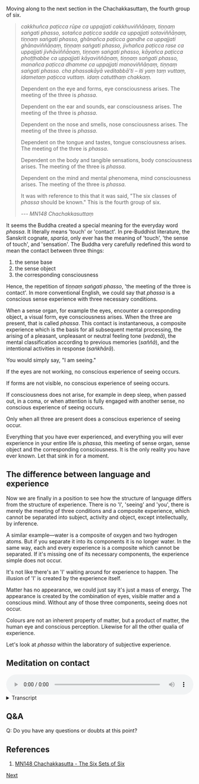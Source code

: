 Moving along to the next section in the Chachakkasuttaṃ, the fourth group of six.

> *cakkhuñca paṭicca rūpe ca uppajjati cakkhuviññāṇaṃ, tiṇṇaṃ saṅgati phasso, sotañca paṭicca sadde ca uppajjati sotaviññāṇaṃ, tiṇṇaṃ saṅgati phasso, ghānañca paṭicca gandhe ca uppajjati ghānaviññāṇaṃ, tiṇṇaṃ saṅgati phasso, jivhañca paṭicca rase ca uppajjati jivhāviññāṇaṃ, tiṇṇaṃ saṅgati phasso, kāyañca paṭicca phoṭṭhabbe ca uppajjati kāyaviññāṇaṃ, tiṇṇaṃ saṅgati phasso, manañca paṭicca dhamme ca uppajjati manoviññāṇaṃ, tiṇṇaṃ saṅgati phasso. cha phassakāyā veditabbā’ti – iti yaṃ taṃ vuttaṃ, idametaṃ paṭicca vuttaṃ. idaṃ catutthaṃ chakkaṃ.*
> 
> Dependent on the eye and forms, eye consciousness arises. The meeting of the three is *phassa*.
> 
> Dependent on the ear and sounds, ear consciousness arises. The meeting of the three is *phassa*.
> 
> Dependent on the nose and smells, nose consciousness arises. The meeting of the three is *phassa*.
> 
> Dependent on the tongue and tastes, tongue consciousness arises. The meeting of the three is *phassa*.
> 
> Dependent on the body and tangible sensations, body consciousness arises. The meeting of the three is *phassa*.
> 
> Dependent on the mind and mental phenomena, mind consciousness arises. The meeting of the three is *phassa*.
> 
> It was with reference to this that it was said, "The six classes of *phassa* should be known." This is the fourth group of six.
> 
> --- *MN148 Chachakkasuttaṃ*

It seems the Buddha created a special meaning for the everyday word *phassa*. It literally means 'touch' or 'contact'. In pre-Buddhist literature, the Sanskrit cognate, *sparśa*, only ever has the meaning of 'touch', 'the sense of touch', and 'sensation'. The Buddha very carefully redefined this word to mean the contact between three things:

1. the sense base
2. the sense object
3. the corresponding consciousness

Hence, the repetition of *tiṇṇaṃ saṅgati phasso*, 'the meeting of the three is contact'. In more conventional English, we could say that *phassa* is a conscious sense experience with three necessary conditions.

When a sense organ, for example the eyes, encounter a corresponding object, a visual form, eye consciousness arises. When the three are present, that is called *phassa*. This contact is instantaneous, a composite experience which is the basis for all subsequent mental processing, the arising of a pleasant, unpleasant or neutral feeling tone (*vedanā*), the mental classification according to previous memories (*saññā*), and the intentional activities in response (*saṅkhārā*).

You would simply say, "I am seeing."

If the eyes are not working, no conscious experience of seeing occurs.

If forms are not visible, no conscious experience of seeing occurs.

If consciousness does not arise, for example in deep sleep, when passed out, in a coma, or when attention is fully engaged with another sense, no conscious experience of seeing occurs.

Only when all three are present does a conscious experience of seeing occur.

Everything that you have ever experienced, and everything you will ever experience in your entire life is *phassa*, this meeting of sense organ, sense object and the corresponding consciousness. It is the only reality you have ever known. Let that sink in for a moment.
## The difference between language and experience
Now we are finally in a position to see how the structure of language differs from the structure of experience. There is no 'I', 'seeing' and 'you', there is merely the meeting of three conditions and a composite experience, which cannot be separated into subject, activity and object, except intellectually, by inference.

A similar example—water is a composite of oxygen and two hydrogen atoms. But if you separate it into its components it is no longer water. In the same way, each and every experience is a composite which cannot be separated. If it's missing one of its necessary components, the experience simple does not occur.

It's not like there's an 'I' waiting around for experience to happen. The illusion of 'I' is created by the experience itself.

Matter has no appearance, we could just say it's just a mass of energy. The appearance is created by the combination of eyes, visible matter and a conscious mind. Without any of those three components, seeing does not occur.

Colours are not an inherent property of matter, but a product of matter, the human eye and conscious perception. Likewise for all the other qualia of experience.

Let's look at *phassa* within the laboratory of subjective experience.

## Meditation on contact


<audio controls style="width: 100%; max-width: 600px;">
    <source src="assets/audio/13. Contact.mp3" type="audio/mpeg">
</audio>



<details>
<summary>Transcript</summary>

Every single conscious experience is what the Buddha called *phassa*, contact.

Contact is the convergence of three conditions, the sense base, the sense object and the corresponding consciousness.

Without these conditions in place, there is no experience to be talked about.

^^^ The fact that you are experiencing something means the three conditions are already in place for experience to occur.

Let's analyse conscious experience of the six sense fields.

Open your eyes if they are closed, and look at something in your visual field.

This conscious experience of seeing is the *phassa* the Buddha was talking about, the coming together of three conditions.

Just for a moment, analyse the three conditions for this visual experience to take place. For this experience to happen, there must be

1. eyes to see
2. forms that are seen
3. eye consciousness, the mind's ability to know sights ^^^

The eyes, by themselves, see nothing. Forms cannot be seen without the eyes. And there is no eye consciousness independent of the eyes and forms. What you are seeing is the composite of the three.

Intellectually you can break them apart, but this is a composite experience, if you remove any one condition, the entire experience ends. Test that out by closing your eyes. Or by looking away at something else.

You are not seeing forms out there, but a very neat composite reconstruction within your own mind.

Pick another experience in the visual field and analyse it according to these three conditions.

Each visual experience consists of one, two, three things.

Spend some time analysing your visual experiences in this way.

---
Pick something that you can hear, an experience in the auditory field.

This too is a composite of three conditions

1. the ear
2. the audible sound vibration
3. ear consciousness, the mind's ability to know sounds ^^^

What you are hearing is not out there, but a reconstruction in your mind. If you remove any one of three conditions, the experience does not occur.

Pick another sound in your environment and perform the same analysis. What are the three conditions?

Spend some time analysing your auditory experiences in this way.

---
Find something in your environment to smell.

This experience of smell is a composite of three conditions.

1. a nose
2. some scented molecules
3. nose consciousness, the mind's ability to know smells ^^^

What you are smelling is not 'out there', but a composite, a reconstruction in the mind which is composed of these three things.

If you remove any one of these three conditions, the experience ends. Test that out by blocking your nose. Or moving away from the smell.

Pick another smell in your environment and perform the same analysis.

Spend some time analysing your olfactory experiences in this way.

---
When you are eating or drinking, pay attention to any taste experience which occurs.

This taste is a composite of three conditions
1. tongue
2. flavoured molecules
3. tongue consciousness, the mind's ability to know flavours ^^^

The taste experience is not in your mouth, it is a reconstruction in the mind, made up of these three components.

If you remove any one of these three conditions, the experience ends. No tongue, no flavours, no tongue consciousness, no tasting.

As you are eating or drinking, keep analysing every taste, identify the three conditions for taste to occur.

Spend some time analysing your taste experiences in this way.

---
Pay attention to some physical sensation that is occurring in your body.

This physical feeling is a composite of three conditions.

1. a body
2. some tangible sensation
3. body consciousness, the mind's ability to know sensations ^^^

What you are feeling is not out there, but a composite reconstruction in the mind, made up of these three things.

If you remove any single condition, the experience ends, or doesn't happen in the first place.

Pick another physical sensation in your body and perform the same analysis. What is this experience of bodily feeling composed of? What are the conditions for it to exist?

Spend some time analysing your tactile experiences in this way.

---
And finally we come to the mind itself. The place where it all happens.

Pay attention to some mental activity. Your mental mood, or a thought. If mental phenomena are changing too fast to analyse, you can create a thought of goodwill and analyse that.

This mental experience is a composite of three things.

1. a mind
2. mental phenomena
3. mind consciousness, the mind's ability to know itself ^^^

If you remove any one of those conditions, the experience ends.

Keep watching your mental experiences and perform the same analysis. What are the necessary conditions for this to occur?

Spend some time analysing your mental experiences in this way.

---
Now come back to open awareness. As often as you are able, pick one experience.

What are three conditions necessary for this conscious experience to occur?

The internal base, the external perceivable object and the corresponding type of consciousness.

Train yourself to be able to do this exercise with any object of experience.

---
If this analysis gets tiring or difficult, come back to simple open awareness for a while, calmly knowing what is happening as it is happening.

You may also find the opposite, that this analysis gives a very powerful boost to the clarity of mindfulness. If that's the case, please continue with it.

---
Keep analysing experiences. Know that for any consciousness experience to arise, there are three necessary conditions. Bring those three conditions to mind.

*tiṇṇaṃ saṅgati phasso*, the meeting of the three is contact.

Keep analysing contact, each conditioned conscious experience.


</details>


## Q&A

Q: Do you have any questions or doubts at this point?
## References
1. <a href="7.1.%20References.html#mn148-chachakkasutta-the-six-sets-of-six">MN148 Chachakkasutta - The Six Sets of Six</a>


<a href="4.6. Saṅkhata.html">Next</a>


